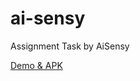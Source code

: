 # ai-sensy
 Assignment Task by AiSensy

 [Demo & APK](https://drive.google.com/drive/folders/110vFbBSKMC8XwbGDseNZubBmxXrHHem-)
